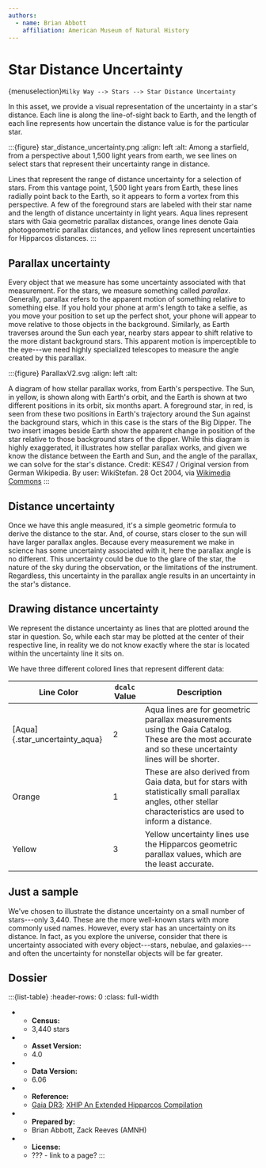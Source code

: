 ```yaml
---
authors:
  - name: Brian Abbott
    affiliation: American Museum of Natural History
---
```



# Star Distance Uncertainty


{menuselection}`Milky Way --> Stars --> Star Distance Uncertainty`


In this asset, we provide a visual representation of the uncertainty in a star's distance. Each line is along the line-of-sight back to Earth, and the length of each line represents how uncertain the distance value is for the particular star.



:::{figure} star_distance_uncertainty.png
:align: left
:alt: Among a starfield, from a perspective about 1,500 light years from earth, we see lines on select stars that represent their uncertainty range in distance. 

Lines that represent the range of distance uncertainty for a selection of stars. From this vantage point, 1,500 light years from Earth, these lines radially point back to the Earth, so it appears to form a vortex from this perspective. A few of the foreground stars are labeled with their star name and the length of distance uncertainty in light years. Aqua lines represent stars with Gaia geometric parallax distances, orange lines denote Gaia photogeometric parallax distances, and yellow lines represent uncertainties for Hipparcos distances.
:::



## Parallax uncertainty

Every object that we measure has some uncertainty associated with that measurement. For the stars, we measure something called *parallax*. Generally, parallax refers to the apparent motion of something relative to something else. If you hold your phone at arm's length to take a selfie, as you move your position to set up the perfect shot, your phone will appear to move relative to those objects in the background. Similarly, as Earth traverses around the Sun each year, nearby stars appear to shift relative to the more distant background stars. This apparent motion is imperceptible to the eye---we need highly specialized telescopes to measure the angle created by this parallax.

:::{figure} ParallaxV2.svg
:align: left
:alt: 

A diagram of how stellar parallax works, from Earth's perspective. The Sun, in yellow, is shown along with Earth's orbit, and the Earth is shown at two different positions in its orbit, six months apart. A foreground star, in red, is seen from these two positions in Earth's trajectory around the Sun against the background stars, which in this case is the stars of the Big Dipper. The two insert images beside Earth show the apparent change in position of the star relative to those background stars of the dipper. While this diagram is highly exaggerated, it illustrates how stellar parallax works, and given we know the distance between the Earth and Sun, and the angle of the parallax, we can solve for the star's distance. Credit: KES47 / Original version from German Wikipedia. By user: WikiStefan. 28 Oct 2004, via [Wikimedia Commons](https://creativecommons.org/licenses/by/3.0)
:::



## Distance uncertainty

Once we have this angle measured, it's a simple geometric formula to derive the distance to the star. And, of course, stars closer to the sun will have larger parallax angles. Because every measurement we make in science has some uncertainty associated with it, here the parallax angle is no different. This uncertainty could be due to the glare of the star, the nature of the sky during the observation, or the limitations of the instrument. Regardless, this uncertainty in the parallax angle results in an uncertainty in the star's distance.



## Drawing distance uncertainty

We represent the distance uncertainty as lines that are plotted around the star in question. So, while each star may be plotted at the center of their respective line, in reality we do not know exactly where the star is located within the uncertainty line it sits on.

We have three different colored lines that represent different data:

| Line Color | `dcalc` Value | Description |
| ---------- | ------------------ | ----------- |
| [Aqua]{.star_uncertainty_aqua}       | 2                  | Aqua lines are for geometric parallax measurements using the Gaia Catalog. These are the most accurate and so these uncertainty lines will be shorter. |
| Orange     | 1                  | These are also derived from Gaia data, but for stars with statistically small parallax angles, other stellar characteristics are used to inform a distance. |
| Yellow     | 3                  | Yellow uncertainty lines use the Hipparcos geometric parallax values, which are the least accurate. |


## Just a sample

We've chosen to illustrate the distance uncertainty on a small number of stars---only 3,440. These are the more well-known stars with more commonly used names. However, every star has an uncertainty on its distance. In fact, as you explore the universe, consider that there is uncertainty associated with every object---stars, nebulae, and galaxies---and often the uncertainty for nonstellar objects will be far greater. 




## Dossier
:::{list-table}
:header-rows: 0
:class: full-width

* - **Census:**
  - 3,440 stars
* - **Asset Version:**
  - 4.0
* - **Data Version:**
  - 6.06
* - **Reference:**
  - [Gaia DR3](https://doi.org/10.5270/esa-qa4lep3); [XHIP An Extended Hipparcos Compilation](https://ui.adsabs.harvard.edu/link_gateway/2012AstL...38..331A/doi:10.48550/arXiv.1108.4971)
* - **Prepared by:**
  - Brian Abbott, Zack Reeves (AMNH)
* - **License:**
  - ??? - link to a page?
:::